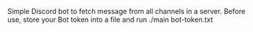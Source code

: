 Simple Discord bot to fetch message from all channels in a server. Before use, store your Bot token into a file and run ./main bot-token.txt
